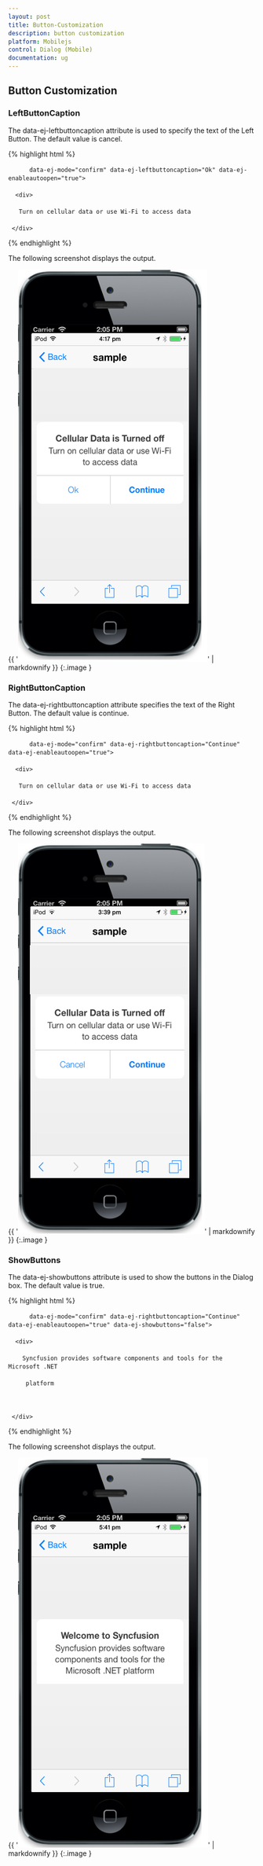 ```yaml
---
layout: post
title: Button-Customization
description: button customization
platform: Mobilejs
control: Dialog (Mobile)
documentation: ug
---
```


## Button Customization

### LeftButtonCaption

The data-ej-leftbuttoncaption attribute is used to specify the text of the Left Button. The default value is cancel.

{% highlight html %}



<div id="alertdlg" data-role="ejmdialog" data-ej-title="Cellular Data is Turned  off"

          data-ej-mode="confirm" data-ej-leftbuttoncaption="Ok" data-ej-enableautoopen="true">

      <div>

       Turn on cellular data or use Wi-Fi to access data

     </div>

</div>



{% endhighlight %}



The following screenshot displays the output.

{{ '![](Button-Customization_images/Button-Customization_img1.png)' | markdownify }}
{:.image }


### RightButtonCaption

The data-ej-rightbuttoncaption attribute specifies the text of the Right Button. The default value is continue.

{% highlight html %}



<div id="alertdlg" data-role="ejmdialog" data-ej-title="Cellular Data is Turned  off"

          data-ej-mode="confirm" data-ej-rightbuttoncaption="Continue" data-ej-enableautoopen="true">

      <div>

       Turn on cellular data or use Wi-Fi to access data

     </div>

</div>



{% endhighlight %}



The following screenshot displays the output.

{{ '![](Button-Customization_images/Button-Customization_img2.png)' | markdownify }}
{:.image }


### ShowButtons

The data-ej-showbuttons attribute is used to show the buttons in the Dialog box. The default value is true.

{% highlight html %}



<div id="alertdlg" data-role="ejmdialog" data-ej-title="Welcome to Syncfusion"

          data-ej-mode="confirm" data-ej-rightbuttoncaption="Continue" data-ej-enableautoopen="true" data-ej-showbuttons="false">

      <div>

        Syncfusion provides software components and tools for the Microsoft .NET  

         platform



     </div>

</div>



{% endhighlight %}



The following screenshot displays the output.

{{ '![](Button-Customization_images/Button-Customization_img3.png)' | markdownify }}
{:.image }


